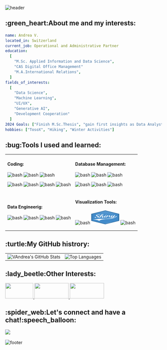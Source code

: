 ![header](https://capsule-render.vercel.app/api?type=waving&height=100&color=c1f4ee&text=Welcome&animation=fadeIn&section=header&fontColor=66cdaa)

<h2 align="left"><strong>:green_heart:About me and my interests:</strong></h2>

```yaml
name: Andrea V.
located_in: Switzerland
current_job: Operational and Administrative Partner
education:
  [
    "M.Sc. Applied Information and Data Science",
    "CAS Digital Office Management"
    "M.A.International Relations",
  ]
fields_of_interests:
  [
    "Data Science",
    "Machine Learning",
    "UI/UX",
    "Generative AI",
    "Development Cooperation"
  ]
2024 Goals: ["Finish M.Sc.Thesis", "gain first insights as Data Analyst or Data Engineer", "learn at least 5 new technologies"]
hobbies: ["TosoX", "Hiking", "Winter Activities"]
```

<h2 align="left"><strong>:bug:Tools I used and learned:</strong></h2>

<table>
  <tr>
    <td>
      <h4 align="left"><strong>Coding:</strong></h4>
      <p align="left">
      <img src="https://www.vectorlogo.zone/logos/python/python-ar21.svg" alt="bash" width="90" height="45"/>
      <img src="https://www.r-project.org/logo/Rlogo.svg" alt="bash" width="45" height="45"/>
      <img src="https://www.vectorlogo.zone/logos/sqlite/sqlite-ar21.svg"alt="bash" width="110" height="45"/>
      <p align="left">
      <img src="https://www.rstudio.com/wp-content/uploads/2018/10/RStudio-Logo-flat.svg" alt="bash" width="90" height="45"/>
      <img src="https://upload.wikimedia.org/wikipedia/commons/1/1d/PyCharm_Icon.svg" alt="bash" width="90" height="45"/>
      <img src="https://www.vectorlogo.zone/logos/jupyter/jupyter-ar21.svg" alt="bash" width="110" height="45"/>
      <img src="https://upload.wikimedia.org/wikipedia/commons/d/d0/Google_Colaboratory_SVG_Logo.svg" alt="bash" width="45" height="45"/>
    </td>
    <td>
      <h4 align="left"><strong>Database Management:</strong></h4>
      <p align="left">
      <img src="https://www.vectorlogo.zone/logos/mysql/mysql-official.svg" alt="bash" width="90" height="45"/>
      <img src="https://www.vectorlogo.zone/logos/postgresql/postgresql-ar21.svg" alt="bash" width="90" height="45"/>
      <img src="https://www.vectorlogo.zone/logos/mongodb/mongodb-ar21.svg"alt="bash" width="110" height="45"/>
      <p align="left">
      <img src="https://www.vectorlogo.zone/logos/amazon_aws/amazon_aws-ar21.svg" alt="bash" width="110" height="45"/>
      <img src="https://www.vectorlogo.zone/logos/microsoft_azure/microsoft_azure-ar21.svg" alt="bash" width="110" height="45"/>
      <img src="https://dbeaver.com/wp-content/uploads/2022/10/LogoX2.png" alt="bash" width="110" height="45"/>
    </td>
  </tr>
  <tr>
    <td>
      <h4 align="left"><strong>Data Engineerig:</strong></h4>
      <p align="left">
      <img src="https://upload.wikimedia.org/wikipedia/commons/d/de/AirflowLogo.png" alt="bash" width="90" height="45"/>
      <img src="https://www.vectorlogo.zone/logos/amazon_awslambda/amazon_awslambda-ar21.svg" alt="bash" width="90" height="45"/>
      <img src="https://hop.apache.org/tech-manual/latest/_images/logo/CMYK/jpg/HOP_logo_CMYK-4.jpg" alt="bash" width="90" height="45"/>
      <img src="https://www.vectorlogo.zone/logos/apache_kafka/apache_kafka-ar21.svg" alt="bash" width="90" height="45"/>
    </td>
    <td>
      <h4 align="left"><strong>Visualization Tools:</strong></h4>
      <p align="left">
      <img src="https://github.com/get-icon/geticon/blob/master/icons/tableau.svg" alt="bash" width="90" height="45"/>
      <img src="https://raw.githubusercontent.com/max-mapper/hexbin/90a6aae0ebb12d4ac9810f870b67100d913a18f4/vector/shiny.svg" alt="bash" width="90" height="45"/>
      <img src="https://www.vectorlogo.zone/logos/qgis/qgis-ar21.svg" alt="bash" width="90" height="45"/>
    </td>
  </tr>
</table>

<h2 align="left"><strong>:turtle:My GitHub histrory:</strong></h2>

<table>
  <tr>
    <td>
      <img src="https://github-readme-stats.vercel.app/api?username=vandik-23&theme=vue&show_icons=true" alt="VAndrea's GitHub Stats">
    </td>
    <td>
      <img src="https://github-readme-stats.vercel.app/api/top-langs/?username=vandik-23" alt="Top Languages">
    </td>
  </tr>
</table>

<h2 align="left"><strong>:lady_beetle:Other Interests:</strong></h2>

<a href="https://www.toso-x.com/">
  <img height="50" width="90" src="https://www.toso-x.com/typo3conf/ext/bootstrap/Resources/Public/Images/Logo.svg"/>
</a>

<a href="https://schweizmobil.ch/de/sommer">
  <img height="50" width="110" src="https://schweizmobil.ch/img/logo/e_schweizmobil_logo_de.svg?ts11=17137955269"/>
</a>

<a href="https://www.sac-cas.ch/de/huetten-und-touren/sac-tourenportal/">
  <img height="50" width="110" src="https://upload.wikimedia.org/wikipedia/commons/2/20/Schweizer_Alpen-Club_logo.svg"/>
</a>
<br>

<h2 align="left"><strong>:spider_web:Let's connect and have a chat!:speech_balloon:</strong></h2>

<a href="https://ch.linkedin.com/in/aviczian">
  <img height="50" src="https://cdn4.iconfinder.com/data/icons/social-media-2273/64/social_media_network_online_linkedin-512.png"/>
</a>

![footer](https://capsule-render.vercel.app/api?type=waving&height=100&color=c1f4ee&animation=fadeIn&section=footer&fontColor=66cdaa)

<!--
### Hi there 👋
**vandik-23/vandik-23** is a ✨ _special_ ✨ repository because its `README.md` (this file) appears on your GitHub profile.

Here are some ideas to get you started:

- 🔭 I’m currently working on ...
- 🌱 I’m currently learning ...
- 👯 I’m looking to collaborate on ...
- 🤔 I’m looking for help with ...
- 💬 Ask me about ...
- 📫 How to reach me: ...
- 😄 Pronouns: ...
- ⚡ Fun fact: ...
-->
